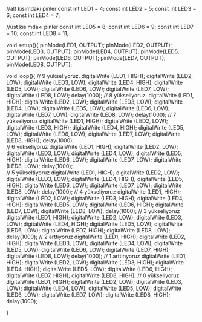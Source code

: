 //alt kısımdaki pinler
const int LED1 = 4;
const int LED2 = 5;
const int LED3 = 6;
const int LED4 = 7;

//üst kısımdaki pinler
const int LED5 = 8;
const int LED6 = 9;
const int LED7 = 10;
const int LED8 = 11;

void setup(){
  pinMode(LED1, OUTPUT);
  pinMode(LED2, OUTPUT);
  pinMode(LED3, OUTPUT);
  pinMode(LED4, OUTPUT);
  pinMode(LED5, OUTPUT);
  pinMode(LED6, OUTPUT);
  pinMode(LED7, OUTPUT);
  pinMode(LED8, OUTPUT);

void loop(){
 // 9 yükseliyoruz.
  digitalWrite (LED1, HIGH); 
  digitalWrite (LED2, LOW); 
  digitalWrite (LED3, LOW);
  digitalWrite (LED4, HIGH);
  digitalWrite (LED5, LOW);
  digitalWrite (LED6, LOW);
  digitalWrite (LED7, LOW);
  digitalWrite (LED8, LOW);
 delay(1000); 
 // 8 yükseliyoruz.
  digitalWrite (LED1, HIGH); 
  digitalWrite (LED2, LOW); 
  digitalWrite (LED3, LOW);
  digitalWrite (LED4, LOW);
  digitalWrite (LED5, LOW);
  digitalWrite (LED6, LOW);
  digitalWrite (LED7, LOW);
  digitalWrite (LED8, LOW);
  delay(1000);
  // 7 yükseliyoruz
  digitalWrite (LED1, HIGH); 
  digitalWrite (LED2, LOW); 
  digitalWrite (LED3, HIGH);
  digitalWrite (LED4, HIGH);
  digitalWrite (LED5, LOW);
  digitalWrite (LED6, LOW);
  digitalWrite (LED7, LOW);
  digitalWrite (LED8, HIGH);
delay(1000);  
// 6 yükseliyoruz
  digitalWrite (LED1, HIGH); 
  digitalWrite (LED2, LOW); 
  digitalWrite (LED3, LOW);
  digitalWrite (LED4, LOW);
  digitalWrite (LED5, HIGH);
  digitalWrite (LED6, LOW);
  digitalWrite (LED7, LOW);
  digitalWrite (LED8, LOW);
delay(1000);  
// 5 yükseltiyoruz
  digitalWrite (LED1, HIGH); 
  digitalWrite (LED2, LOW); 
  digitalWrite (LED3, LOW);
  digitalWrite (LED4, HIGH);
  digitalWrite (LED5, HIGH);
  digitalWrite (LED6, LOW);
  digitalWrite (LED7, LOW);
  digitalWrite (LED8, LOW);
delay(1000); 
// 4 yükseliyoruz
  digitalWrite (LED1, HIGH); 
  digitalWrite (LED2, LOW); 
  digitalWrite (LED3, HIGH);
  digitalWrite (LED4, HIGH);
  digitalWrite (LED5, LOW);
  digitalWrite (LED6, HIGH);
  digitalWrite (LED7, LOW);
  digitalWrite (LED8, LOW);
delay(1000);
// 3 yükseliyoruz
  digitalWrite (LED1, HIGH); 
  digitalWrite (LED2, LOW); 
  digitalWrite (LED3, LOW);
  digitalWrite (LED4, HIGH);
  digitalWrite (LED5, LOW);
  digitalWrite (LED6, LOW);
  digitalWrite (LED7, HIGH);
  digitalWrite (LED8, LOW);
delay(1000);
// 2 arttıyoruz
  digitalWrite (LED1, HIGH); 
  digitalWrite (LED2, HIGH); 
  digitalWrite (LED3, LOW);
  digitalWrite (LED4, LOW);
  digitalWrite (LED5, LOW);
  digitalWrite (LED6, LOW);
  digitalWrite (LED7, HIGH);
  digitalWrite (LED8, LOW);
delay(1000);
// 1 arttırıyoruz
  digitalWrite (LED1, HIGH); 
  digitalWrite (LED2, LOW); 
  digitalWrite (LED3, HIGH);
  digitalWrite (LED4, HIGH);
  digitalWrite (LED5, LOW);
  digitalWrite (LED6, HIGH);
  digitalWrite (LED7, HIGH);
  digitalWrite (LED8, HIGH);
// 0 yükseliyoruz.
  digitalWrite (LED1, HIGH); 
  digitalWrite (LED2, LOW); 
  digitalWrite (LED3, LOW);
  digitalWrite (LED4, LOW);
  digitalWrite (LED5, LOW);
  digitalWrite (LED6, LOW);
  digitalWrite (LED7, LOW);
  digitalWrite (LED8, HIGH);  
delay(1000);

}
